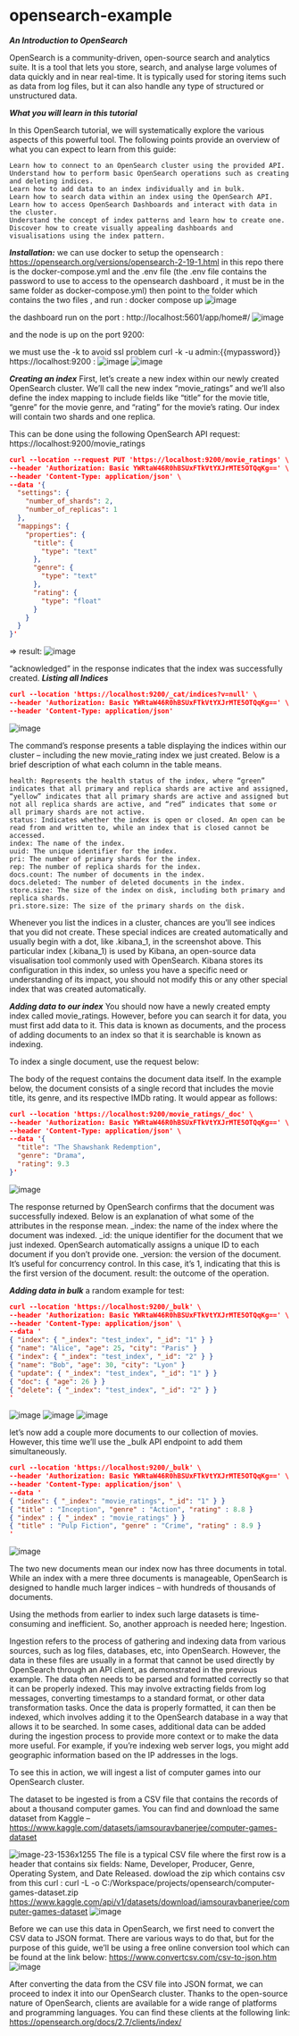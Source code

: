 # opensearch-example
***An Introduction to OpenSearch***

OpenSearch is a community-driven, open-source search and analytics suite. It is a tool that lets you store, search, and analyse large volumes of data quickly and in near real-time. It is typically used for storing items such as data from log files, but it can also handle any type of structured or unstructured data.

***What you will learn in this tutorial***

In this OpenSearch tutorial, we will systematically explore the various aspects of this powerful tool. The following points provide an overview of what you can expect to learn from this guide:

    Learn how to connect to an OpenSearch cluster using the provided API.
    Understand how to perform basic OpenSearch operations such as creating and deleting indices.
    Learn how to add data to an index individually and in bulk.
    Learn how to search data within an index using the OpenSearch API.
    Learn how to access OpenSearch Dashboards and interact with data in the cluster.
    Understand the concept of index patterns and learn how to create one.
    Discover how to create visually appealing dashboards and visualisations using the index pattern.


***Installation:***
we can use docker to setup the opensearch :
https://opensearch.org/versions/opensearch-2-19-1.html
in this repo there is the docker-compose.yml and the .env file (the .env file contains the password to use to access to the opensearch dashboard , it must be in the same folder as docker-compose.yml) 
then point to the folder which contains the two files , and run : docker compose up
![image](https://github.com/user-attachments/assets/10f72bdf-c24f-4222-9f50-6dbba7705a0c)

the dashboard run on the port :
http://localhost:5601/app/home#/
![image](https://github.com/user-attachments/assets/944bba47-32e9-4567-9602-17a15009ba29)

and the node is up on the port 9200:

we must use the -k to avoid ssl problem 
curl -k -u admin:{{mypassword}} https://localhost:9200 :
![image](https://github.com/user-attachments/assets/3b982ed7-5189-4117-bd03-865929ed15ac)
![image](https://github.com/user-attachments/assets/dccc0adb-027b-4be4-bf35-35a37d3d98e9)

***Creating an index***
First, let’s create a new index within our newly created OpenSearch cluster. We’ll call the new index “movie_ratings” and we’ll also define the index mapping to include fields like “title” for the movie title, “genre” for the movie genre, and “rating” for the movie’s rating. Our index will contain two shards and one replica.

This can be done using the following OpenSearch API request:
https://localhost:9200/movie_ratings
```json
curl --location --request PUT 'https://localhost:9200/movie_ratings' \
--header 'Authorization: Basic YWRtaW46R0hBSUxFTkVtYXJrMTE5OTQqKg==' \
--header 'Content-Type: application/json' \
--data '{
  "settings": {
    "number_of_shards": 2,
    "number_of_replicas": 1
  },
  "mappings": {
    "properties": {
      "title": {
        "type": "text"
      },
      "genre": {
        "type": "text"
      },
      "rating": {
        "type": "float"
      }
    }
  }
}'
```
=> result:
![image](https://github.com/user-attachments/assets/d009803c-94a1-4c00-9fba-886978e56811)

“acknowledged” in the response indicates that the index was successfully created.
***Listing all Indices***
```json
curl --location 'https://localhost:9200/_cat/indices?v=null' \
--header 'Authorization: Basic YWRtaW46R0hBSUxFTkVtYXJrMTE5OTQqKg==' \
--header 'Content-Type: application/json'
```
![image](https://github.com/user-attachments/assets/eb6d077a-58bf-4150-8251-9b4390db1e3d)

The command’s response presents a table displaying the indices within our cluster – including the new movie_rating index we just created. Below is a brief description of what each column in the table means.

    health: Represents the health status of the index, where “green” indicates that all primary and replica shards are active and assigned, “yellow” indicates that all primary shards are active and assigned but not all replica shards are active, and “red” indicates that some or all primary shards are not active.
    status: Indicates whether the index is open or closed. An open can be read from and written to, while an index that is closed cannot be accessed.
    index: The name of the index.
    uuid: The unique identifier for the index.
    pri: The number of primary shards for the index.
    rep: The number of replica shards for the index.
    docs.count: The number of documents in the index.
    docs.deleted: The number of deleted documents in the index.
    store.size: The size of the index on disk, including both primary and replica shards.
    pri.store.size: The size of the primary shards on the disk.


Whenever you list the indices in a cluster, chances are you’ll see indices that you did not create. These special indices are created automatically and usually begin with a dot, like .kibana_1, in the screenshot above. This particular index (.kibana_1) is used by Kibana, an open-source data visualisation tool commonly used with OpenSearch. Kibana stores its configuration in this index, so unless you have a specific need or understanding of its impact, you should not modify this or any other special index that was created automatically.

***Adding data to our index***
You should now have a newly created empty index called movie_ratings. However, before you can search it for data, you must first add data to it. This data is known as documents, and the process of adding documents to an index so that it is searchable is known as indexing.

To index a single document, use the request below:

The body of the request contains the document data itself. In the example below, the document consists of a single record that includes the movie title, its genre, and its respective IMDb rating. It would appear as follows:
```json
curl --location 'https://localhost:9200/movie_ratings/_doc' \
--header 'Authorization: Basic YWRtaW46R0hBSUxFTkVtYXJrMTE5OTQqKg==' \
--header 'Content-Type: application/json' \
--data '{
  "title": "The Shawshank Redemption",
  "genre": "Drama",
  "rating": 9.3
}'
```
![image](https://github.com/user-attachments/assets/dbf93c9c-edb5-4dda-8f18-7663be44da1e)

The response returned by OpenSearch confirms that the document was successfully indexed. Below is an explanation of what some of the attributes in the response mean.
_index: the name of the index where the document was indexed.
_id: the unique identifier for the document that we just indexed. OpenSearch automatically assigns a unique ID to each document if you don’t provide one.
_version: the version of the document. It’s useful for concurrency control. In this case, it’s 1, indicating that this is the first version of the document.
result: the outcome of the operation.

***Adding data in bulk***
a random example for test:
```json
curl --location 'https://localhost:9200/_bulk' \
--header 'Authorization: Basic YWRtaW46R0hBSUxFTkVtYXJrMTE5OTQqKg==' \
--header 'Content-Type: application/json' \
--data '
{ "index": { "_index": "test_index", "_id": "1" } }
{ "name": "Alice", "age": 25, "city": "Paris" }
{ "index": { "_index": "test_index", "_id": "2" } }
{ "name": "Bob", "age": 30, "city": "Lyon" }
{ "update": { "_index": "test_index", "_id": "1" } }
{ "doc": { "age": 26 } }
{ "delete": { "_index": "test_index", "_id": "2" } }
'
```
![image](https://github.com/user-attachments/assets/df02b6b1-7fbc-46a0-84b4-b7c5ff479886)
![image](https://github.com/user-attachments/assets/fbb64a27-0f2a-4a9b-844f-0347d8dab6a7)
![image](https://github.com/user-attachments/assets/09e8b337-81ef-43a8-9744-f68bd0af33d2)


let’s now add a couple more documents to our collection of movies. However, this time we’ll use the _bulk API endpoint to add them simultaneously.
```json
curl --location 'https://localhost:9200/_bulk' \
--header 'Authorization: Basic YWRtaW46R0hBSUxFTkVtYXJrMTE5OTQqKg==' \
--header 'Content-Type: application/json' \
--data '
{ "index": { "_index": "movie_ratings", "_id": "1" } }
{ "title" : "Inception", "genre" : "Action", "rating" : 8.8 }
{ "index" : { "_index" : "movie_ratings" } }
{ "title" : "Pulp Fiction", "genre" : "Crime", "rating" : 8.9 }
'
```
![image](https://github.com/user-attachments/assets/cf29fe3b-c4ba-4c8d-affc-880357c4429b)

The two new documents mean our index now has three documents in total. While an index with a mere three documents is manageable, OpenSearch is designed to handle much larger indices – with hundreds of thousands of documents.

Using the methods from earlier to index such large datasets is time-consuming and inefficient. So, another approach is needed here; Ingestion.

Ingestion refers to the process of gathering and indexing data from various sources, such as log files, databases, etc, into OpenSearch. However, the data in these files are usually in a format that cannot be used directly by OpenSearch through an API client, as demonstrated in the previous example. The data often needs to be parsed and formatted correctly so that it can be properly indexed. This may involve extracting fields from log messages, converting timestamps to a standard format, or other data transformation tasks. Once the data is properly formatted, it can then be indexed, which involves adding it to the OpenSearch database in a way that allows it to be searched. In some cases, additional data can be added during the ingestion process to provide more context or to make the data more useful. For example, if you’re indexing web server logs, you might add geographic information based on the IP addresses in the logs.

To see this in action, we will ingest a list of computer games into our OpenSearch cluster.

The dataset to be ingested is from a CSV file that contains the records of about a thousand computer games. You can find and download the same dataset from Kaggle – https://www.kaggle.com/datasets/iamsouravbanerjee/computer-games-dataset

![image-23-1536x1255](https://github.com/user-attachments/assets/09b1a917-a795-4990-8ac2-94e92c46b1c8)
The file is a typical CSV file where the first row is a header that contains six fields: Name, Developer, Producer, Genre, Operating System, and Date Released.
 dowload the zip which contains csv from this curl :
curl -L -o C:/Workspace/projects/opensearch/computer-games-dataset.zip  https://www.kaggle.com/api/v1/datasets/download/iamsouravbanerjee/computer-games-dataset
![image](https://github.com/user-attachments/assets/ec82a521-c4fc-4a17-b244-301652a14283)

Before we can use this data in OpenSearch, we first need to convert the CSV data to JSON format. There are various ways to do that, but for the purpose of this guide, we’ll be using a free online conversion tool which can be found at the link below:
https://www.convertcsv.com/csv-to-json.htm
![image](https://github.com/user-attachments/assets/941e4efd-06cc-412c-b11e-acec13e79509)

After converting the data from the CSV file into JSON format, we can proceed to index it into our OpenSearch cluster. Thanks to the open-source nature of OpenSearch, clients are available for a wide range of platforms and programming languages. You can find these clients at the following link: https://opensearch.org/docs/2.7/clients/index/




